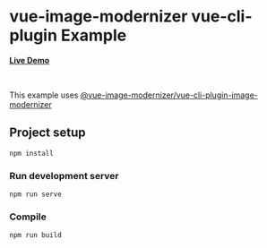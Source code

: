 # vue-image-modernizer vue-cli-plugin Example

[**Live Demo**](https://vue-cli-plugin-image-modernizer-example.netlify.app)

&nbsp;

This example uses [@vue-image-modernizer/vue-cli-plugin-image-modernizer](https://github.com/Calvin-LL/vue-image-modernizer/tree/main/packages/vue-cli-plugin-image-modernizer)

## Project setup

```
npm install
```

### Run development server

```
npm run serve
```

### Compile

```
npm run build
```
